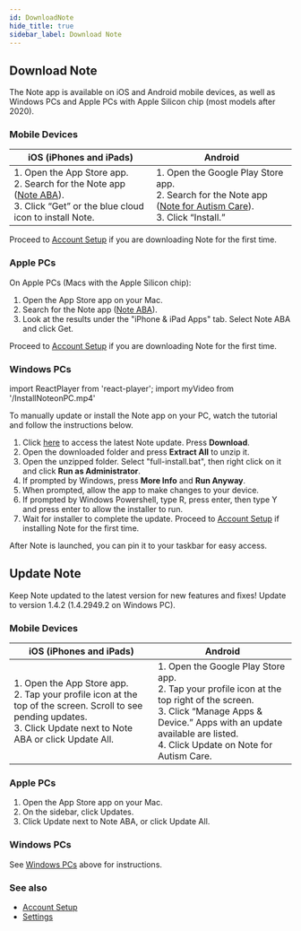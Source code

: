 ```yaml
---
id: DownloadNote
hide_title: true
sidebar_label: Download Note
---
```


## Download Note

The Note app is available on iOS and Android mobile devices, as well as Windows PCs and Apple PCs with Apple Silicon chip (most models after 2020).

### Mobile Devices

| **iOS**  (iPhones and iPads)  | **Android**          |
| ------------- |-------------|
| 1. Open the App Store app. <br />2. Search for the Note app ([Note ABA](https://apps.apple.com/us/app/note-aba/id1495134215)).<br />3. Click “Get” or the blue cloud icon to install Note.<br />|1. Open the Google Play Store app. <br /> 2. Search for the Note app ([Note for Autism Care](https://play.google.com/store/apps/details?id=cloud.chorus.noteautismcare&hl=en_US&gl=US)). <br /> 3. Click “Install.”<br />|     

Proceed to [Account Setup](../docs/GettingStarted/AccountSetUp.md) if you are downloading Note for the first time.                                                                        

### Apple PCs

On Apple PCs (Macs with the Apple Silicon chip):

1. Open the App Store app on your Mac.
2. Search for the Note app ([Note ABA](https://apps.apple.com/us/app/note-aba/id1495134215)).
3. Look at the results under the "iPhone & iPad Apps" tab. Select Note ABA and click Get.

Proceed to [Account Setup](../docs/GettingStarted/AccountSetUp.md) if you are downloading Note for the first time. 

### Windows PCs

import ReactPlayer from 'react-player';
import myVideo from '/InstallNoteonPC.mp4'

<ReactPlayer playing='false' muted='true' controls url={myVideo} />


To manually update or install the Note app on your PC, watch the tutorial and follow the instructions below.


1. Click [here](https://chorusdevs2.sharepoint.com/:f:/s/NOTEDesktop/Euayhwtzf9lJqh4Kni2KnHYBvmwgTCEQQTvRtMjLFRjqdg?e=XCTNPo) to access the latest Note update. Press **Download**.
2. Open the downloaded folder and press **Extract All** to unzip it.
3. Open the unzipped folder. Select "full-install.bat", then right click on it and click **Run as Administrator**.
4. If prompted by Windows, press **More Info** and **Run Anyway**.
5. When prompted, allow the app to make changes to your device.
6. If prompted by Windows Powershell, type R, press enter, then type Y and press enter to allow the installer to run.
7. Wait for installer to complete the update. Proceed to [Account Setup](../docs/GettingStarted/AccountSetUp.md) if installing Note for the first time. 

After Note is launched, you can pin it to your taskbar for easy access.

## Update Note

Keep Note updated to the latest version for new features and fixes! Update to version 1.4.2 (1.4.2949.2 on Windows PC).

### Mobile Devices

| **iOS**  (iPhones and iPads)  | **Android**          |
| ------------- |-------------|
| 1. Open the App Store app. <br /> 2. Tap your profile icon at the top of the screen. Scroll to see pending updates. <br /> 3. Click Update next to Note ABA or click Update All. <br />|1. Open the Google Play Store app. <br />2. Tap your profile icon at the top right of the screen. <br />3. Click “Manage Apps & Device.” Apps with an update available are listed. <br /> 4. Click Update on Note for Autism Care.<br />|                                                                       

### Apple PCs

1. Open the App Store app on your Mac.
2. On the sidebar, click Updates.
3. Click Update next to Note ABA, or click Update All.

### Windows PCs

See [Windows PCs](#windows-pcs) above for instructions.


### See also
- [Account Setup](GettingStarted/AccountSetUp.md)
- [Settings](Settings/Sync.md)